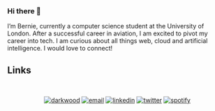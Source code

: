 ### Hi there 👋

I’m Bernie, currently a computer science student at the University of London. After a successful career in aviation, I am excited to pivot my career into tech. I am curious about all things web, cloud and artificial intelligence. I would love to connect!
<br />


## Links
<br />
<p align="center">
  <a href="https://bernie.codes"><img src="https://img.icons8.com/fluent/42/000000/domain.png" alt="darkwood"/></a>
  <a href="mailto:bernard.oosthuizen@gmail.com"><img src="https://img.icons8.com/color/42/000000/gmail.png" alt="email"/></a>
  <a href="https://www.linkedin.com/in/bernardoosthuizen"><img src="https://img.icons8.com/color/42/000000/linkedin.png" alt="linkedin"/></a>
  <a href="https://twitter.com/berniecodes"><img src="https://img.icons8.com/color/42/000000/twitter-squared.png" alt="twitter"/></a>
  <a href="https://open.spotify.com/user/bernardoosthuizn"><img src="https://img.icons8.com/color/42/000000/spotify--v1.png" alt="spotify"/></a>
</p>
